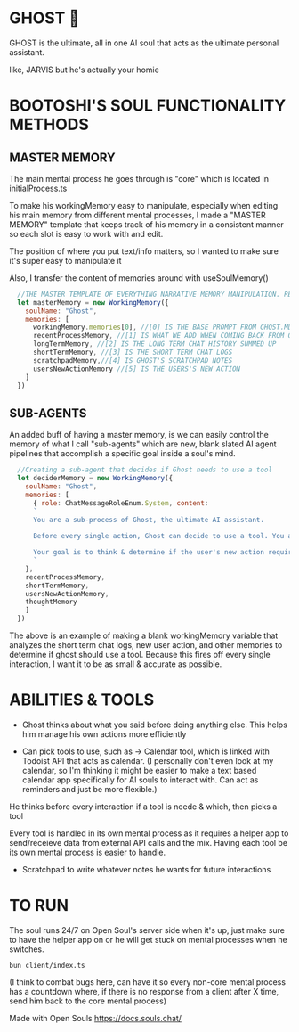 # GHOST 👻

GHOST is the ultimate, all in one AI soul that acts as the ultimate personal assistant.

like, JARVIS but he's actually your homie

# BOOTOSHI'S SOUL FUNCTIONALITY METHODS

## MASTER MEMORY

The main mental process he goes through is "core" which is located in initialProcess.ts

To make his workingMemory easy to manipulate, especially when editing his main memory from different mental processes, I made a "MASTER MEMORY" template that keeps track of his memory in a consistent manner so each slot is easy to work with and edit.

The position of where you put text/info matters, so I wanted to make sure it's super easy to manipulate it

Also, I transfer the content of memories around with useSoulMemory()

```javascript
  //THE MASTER TEMPLATE OF EVERYTHING NARRATIVE MEMORY MANIPULATION. RETURN THIS EDITED TEMPLATE FROM ALL OTHER MENTAL PROCESSES TO CONTINUE GAMEPLAY LOOP W/ UPDATED INFO
  let masterMemory = new WorkingMemory({
    soulName: "Ghost",
    memories: [
      workingMemory.memories[0], //[0] IS THE BASE PROMPT FROM GHOST.MD
      recentProcessMemory, //[1] IS WHAT WE ADD WHEN COMING BACK FROM OTHER MENTAL PROCESSES TO INFORM GHOST OF ACTIONS HES DONE IN DIFFERENT BRAINS
      longTermMemory, //[2] IS THE LONG TERM CHAT HISTORY SUMMED UP
      shortTermMemory, //[3] IS THE SHORT TERM CHAT LOGS
      scratchpadMemory,//[4] IS GHOST'S SCRATCHPAD NOTES
      usersNewActionMemory //[5] IS THE USERS'S NEW ACTION
    ]
  })
```

## SUB-AGENTS
An added buff of having a master memory, is we can easily control the memory of what I call "sub-agents" which are new, blank slated AI agent pipelines that accomplish a specific goal inside a soul's mind.

```javascript
  //Creating a sub-agent that decides if Ghost needs to use a tool
  let deciderMemory = new WorkingMemory({
    soulName: "Ghost",
    memories: [
      { role: ChatMessageRoleEnum.System, content: 
      `
      You are a sub-process of Ghost, the ultimate AI assistant.
  
      Before every single action, Ghost can decide to use a tool. You are the part of Ghost that picks if we need to use a tool.

      Your goal is to think & determine if the user's new action requires the use of a tool.
      ` 
    },
    recentProcessMemory,
    shortTermMemory,
    usersNewActionMemory,
    thoughtMemory
    ]
  })
```

The above is an example of making a blank workingMemory variable that analyzes the short term chat logs, new user action, and other memories to determine if ghost should use a tool. Because this fires off every single interaction, I want it to be as small & accurate as possible.

# ABILITIES & TOOLS

- Ghost thinks about what you said before doing anything else. This helps him manage his own actions more efficiently

- Can pick tools to use, such as
-> Calendar tool, which is linked with Todoist API that acts as calendar.
(I personally don't even look at my calendar, so I'm thinking it might be easier to make a text based calendar app specifically for AI souls to interact with. Can act as reminders and just be more flexible.)

He thinks before every interaction if a tool is neede & which, then picks a tool

Every tool is handled in its own mental process as it requires a helper app to send/receieve data from external API calls and the mix. Having each tool be its own mental process is easier to handle.

- Scratchpad to write whatever notes he wants for future interactions

# TO RUN
The soul runs 24/7 on Open Soul's server side when it's up, just make sure to have the helper app on or he will get stuck on mental processes when he switches. 

```bun client/index.ts```

(I think to combat bugs here, can have it so every non-core mental process has a countdown where, if there is no response from a client after X time, send him back to the core mental process)

Made with Open Souls 
https://docs.souls.chat/